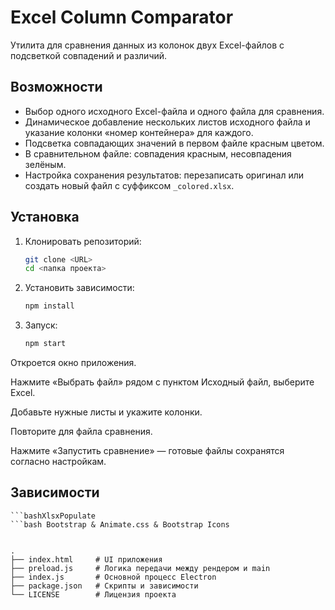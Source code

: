 # Excel Column Comparator

Утилита для сравнения данных из колонок двух Excel-файлов с подсветкой совпадений и различий.

## Возможности
- Выбор одного исходного Excel-файла и одного файла для сравнения.  
- Динамическое добавление нескольких листов исходного файла и указание колонки «номер контейнера» для каждого.  
- Подсветка совпадающих значений в первом файле красным цветом.  
- В сравнительном файле: совпадения красным, несовпадения зелёным.  
- Настройка сохранения результатов: перезаписать оригинал или создать новый файл с суффиксом `_colored.xlsx`.

## Установка  
1. Клонировать репозиторий:  
   ```bash
   git clone <URL>
   cd <папка проекта>

2. Установить зависимости:
   ```bash
   npm install

2. Запуск:
   ```bash
   npm start

Откроется окно приложения.

Нажмите «Выбрать файл» рядом с пунктом Исходный файл, выберите Excel.

Добавьте нужные листы и укажите колонки.

Повторите для файла сравнения.

Нажмите «Запустить сравнение» — готовые файлы сохранятся согласно настройкам.





## Зависимости
   ```bashElectron
   ```bashXlsxPopulate
   ```bash Bootstrap & Animate.css & Bootstrap Icons


.
├── index.html     # UI приложения
├── preload.js     # Логика передачи между рендером и main
├── index.js       # Основной процесс Electron
├── package.json   # Скрипты и зависимости
└── LICENSE        # Лицензия проекта
